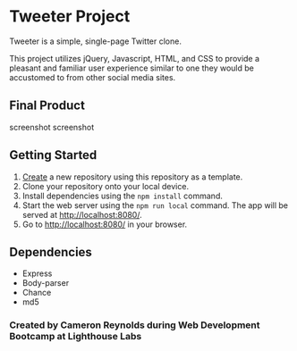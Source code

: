 # Tweeter Project

Tweeter is a simple, single-page Twitter clone.

This project utilizes jQuery, Javascript, HTML, and CSS to provide a pleasant and familiar user experience similar to one they would be accustomed to from other social media sites.

## Final Product

  screenshot
  screenshot

## Getting Started

1. [Create](https://docs.github.com/en/repositories/creating-and-managing-repositories/creating-a-repository-from-a-template) a new repository using this repository as a template.
2. Clone your repository onto your local device.
3. Install dependencies using the `npm install` command.
3. Start the web server using the `npm run local` command. The app will be served at <http://localhost:8080/>.
4. Go to <http://localhost:8080/> in your browser.

## Dependencies

- Express
- Body-parser
- Chance
- md5

### Created by Cameron Reynolds during Web Development Bootcamp at Lighthouse Labs